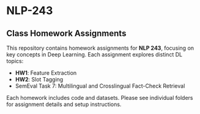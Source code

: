 # NLP-243

## Class Homework Assignments

This repository contains homework assignments for **NLP 243**, focusing on key concepts in Deep Learning. Each assignment explores distinct DL topics:

- **HW1**: Feature Extraction
- **HW2**: Slot Tagging
- SemEval Task 7: Multilingual and Crosslingual Fact-Check Retrieval

Each homework includes code and datasets. Please see individual folders for assignment details and setup instructions.

